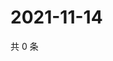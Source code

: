 # 2021-11-14

共 0 条

<!-- BEGIN WEIBO -->
<!-- 最后更新时间 Sun Nov 14 2021 07:00:49 GMT+0800 (China Standard Time) -->

<!-- END WEIBO -->
